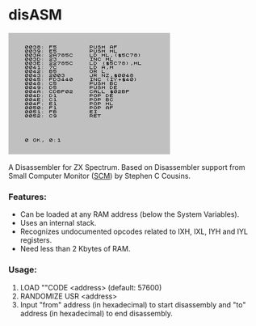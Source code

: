 # disASM
![Screenshot](https://github.com/Antonio-Luque/disASM/blob/main/disASM.png)

A Disassembler for ZX Spectrum. Based on Disassembler support from Small Computer Monitor ([SCM](https://smallcomputercentral.com/small-computer-monitor/small-computer-monitor-v1-0/ )) by Stephen C Cousins.

### Features:
- Can be loaded at any RAM address (below the System Variables).
- Uses an internal stack.
- Recognizes undocumented opcodes related to IXH, IXL, IYH and IYL registers.
- Need less than 2 Kbytes of RAM.

### Usage:
1. LOAD ""CODE \<address\> (default: 57600)
2. RANDOMIZE USR \<address\>
3. Input "from" address (in hexadecimal) to start disassembly and "to" address (in hexadecimal) to end disassembly.
